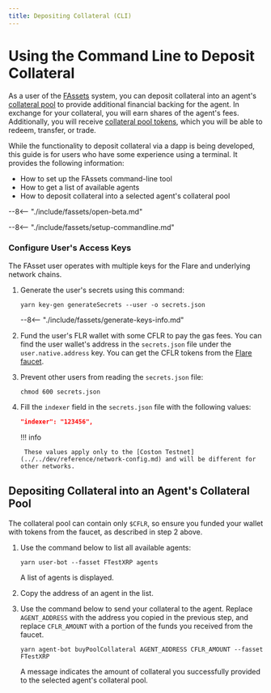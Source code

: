 ```yaml
---
title: Depositing Collateral (CLI)
---
```


# Using the Command Line to Deposit Collateral

As a user of the [FAssets](../../tech//fassets/index.md) system, you can deposit collateral into an agent's [collateral pool](../../tech/fassets/collateral.md#pool-collateral) to provide additional financial backing for the agent.
In exchange for your collateral, you will earn shares of the agent's fees.
Additionally, you will receive [collateral pool tokens](../../tech/fassets/collateral.md#pool-collateral), which you will be able to redeem, transfer, or trade.

While the functionality to deposit collateral via a dapp is being developed, this guide is for users who have some experience using a terminal.
It provides the following information:

* How to set up the FAssets command-line tool
* How to get a list of available agents
* How to deposit collateral into a selected agent's collateral pool

--8<-- "./include/fassets/open-beta.md"

--8<-- "./include/fassets/setup-commandline.md"

### Configure User's Access Keys

The FAsset user operates with multiple keys for the Flare and underlying network chains.

1. Generate the user's secrets using this command:

    ```console
    yarn key-gen generateSecrets --user -o secrets.json
    ```

    --8<-- "./include/fassets/generate-keys-info.md"

2. Fund the user's FLR wallet with some CFLR to pay the gas fees.
    You can find the user wallet's address in the `secrets.json` file under the `user.native.address` key.
    You can get the CFLR tokens from the [Flare faucet](https://faucet.flare.network/).

3. Prevent other users from reading the `secrets.json` file:

    ```console
    chmod 600 secrets.json
    ```

4. Fill the `indexer` field in the `secrets.json` file with the following values:

    ```json
    "indexer": "123456",
    ```

    !!! info

        These values apply only to the [Coston Testnet](../../dev/reference/network-config.md) and will be different for other networks.

## Depositing Collateral into an Agent's Collateral Pool

The collateral pool can contain only `$CFLR`, so ensure you funded your wallet with tokens from the faucet, as described in step 2 above.

1. Use the command below to list all available agents:

    ```console
    yarn user-bot --fasset FTestXRP agents
    ```

    A list of agents is displayed.

2. Copy the address of an agent in the list.
3. Use the command below to send your collateral to the agent.
    Replace `AGENT_ADDRESS` with the address you copied in the previous step, and replace `CFLR_AMOUNT` with a portion of the funds you received from the faucet.

    ```console
    yarn agent-bot buyPoolCollateral AGENT_ADDRESS CFLR_AMOUNT --fasset FTestXRP
    ```

    A message indicates the amount of collateral you successfully provided to the selected agent's collateral pool.
